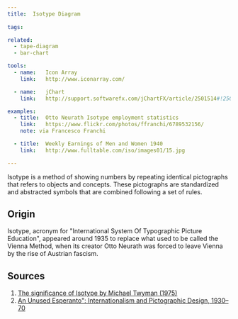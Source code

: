 ```yaml
---
title:  Isotype Diagram
  
tags:

related:
  - tape-diagram
  - bar-chart

tools:
  - name:   Icon Array
    link:   http://www.iconarray.com/

  - name:   jChart
    link:   http://support.softwarefx.com/jChartFX/article/2501514#!2502352

examples:
  - title:  Otto Neurath Isotype employment statistics
    link:   https://www.flickr.com/photos/ffranchi/6789532156/
    note: via Francesco Franchi

  - title:  Weekly Earnings of Men and Women 1940
    link:   http://www.fulltable.com/iso/images01/15.jpg

---
```


Isotype is a method of showing numbers by repeating identical pictographs that refers to objects and concepts. These pictographs are standardized and abstracted symbols that are combined following a set of rules.

<!--more-->

## Origin

Isotype, acronym for "International System Of Typographic Picture Education", appeared around 1935 to replace what used to be called the Vienna Method, when its creator Otto Neurath was forced to leave Vienna by the rise of Austrian fascism.

## Sources

1. [The significance of Isotype by Michael Twyman (1975)](http://isotyperevisited.org/1975/01/the-significance-of-isotype.html)
2. [An Unused Esperanto": Internationalism and Pictographic Design, 1930–70](https://doi.org/10.2752/175470810X12863771378671)
